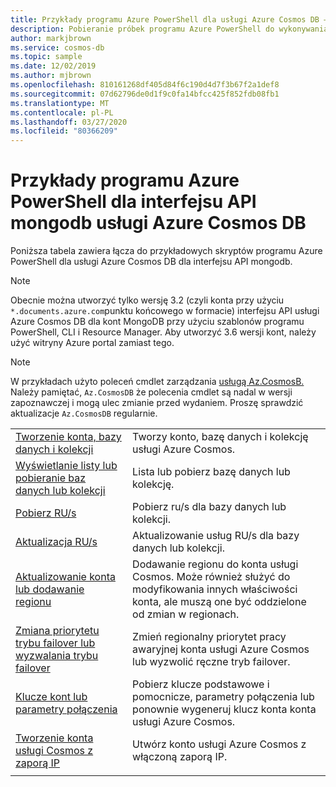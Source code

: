 ```yaml
---
title: Przykłady programu Azure PowerShell dla usługi Azure Cosmos DB — interfejs API usługi MongoDB
description: Pobieranie próbek programu Azure PowerShell do wykonywania różnych typowych zadań w interfejsie API usługi Azure Cosmos DB dla usługi MongoDB
author: markjbrown
ms.service: cosmos-db
ms.topic: sample
ms.date: 12/02/2019
ms.author: mjbrown
ms.openlocfilehash: 810161268df405d84f6c190d4d7f3b67f2a1def8
ms.sourcegitcommit: 07d62796de0d1f9c0fa14bfcc425f852fdb08fb1
ms.translationtype: MT
ms.contentlocale: pl-PL
ms.lasthandoff: 03/27/2020
ms.locfileid: "80366209"
---
```

# <a name="azure-powershell-samples-for-azure-cosmos-db-mongodb-api"></a>Przykłady programu Azure PowerShell dla interfejsu API mongodb usługi Azure Cosmos DB

Poniższa tabela zawiera łącza do przykładowych skryptów programu Azure PowerShell dla usługi Azure Cosmos DB dla interfejsu API mongodb.

> [!NOTE]
> Obecnie można utworzyć tylko wersję 3.2 (czyli konta przy użyciu `*.documents.azure.com`punktu końcowego w formacie) interfejsu API usługi Azure Cosmos DB dla kont MongoDB przy użyciu szablonów programu PowerShell, CLI i Resource Manager. Aby utworzyć 3.6 wersji kont, należy użyć witryny Azure portal zamiast tego.

> [!NOTE]
> W przykładach użyto poleceń cmdlet zarządzania [usługą Az.CosmosB.](https://docs.microsoft.com/powershell/module/az.cosmosdb) Należy pamiętać, `Az.CosmosDB` że polecenia cmdlet są nadal w wersji zapoznawczej i mogą ulec zmianie przed wydaniem. Proszę sprawdzić aktualizacje `Az.CosmosDB` regularnie.

| | |
|---|---|
|[Tworzenie konta, bazy danych i kolekcji](scripts/powershell/mongodb/ps-mongodb-create.md?toc=%2fpowershell%2fmodule%2ftoc.json)| Tworzy konto, bazę danych i kolekcję usługi Azure Cosmos. |
|[Wyświetlanie listy lub pobieranie baz danych lub kolekcji](scripts/powershell/mongodb/ps-mongodb-list-get.md?toc=%2fpowershell%2fmodule%2ftoc.json)| Lista lub pobierz bazę danych lub kolekcję. |
|[Pobierz RU/s](scripts/powershell/mongodb/ps-mongodb-ru-get.md?toc=%2fpowershell%2fmodule%2ftoc.json)| Pobierz ru/s dla bazy danych lub kolekcji. |
|[Aktualizacja RU/s](scripts/powershell/mongodb/ps-mongodb-ru-update.md?toc=%2fpowershell%2fmodule%2ftoc.json)| Aktualizowanie usług RU/s dla bazy danych lub kolekcji. |
|[Aktualizowanie konta lub dodawanie regionu](scripts/powershell/common/ps-account-update.md?toc=%2fpowershell%2fmodule%2ftoc.json)| Dodawanie regionu do konta usługi Cosmos. Może również służyć do modyfikowania innych właściwości konta, ale muszą one być oddzielone od zmian w regionach. |
|[Zmiana priorytetu trybu failover lub wyzwalania trybu failover](scripts/powershell/common/ps-account-failover-priority-update.md?toc=%2fpowershell%2fmodule%2ftoc.json)| Zmień regionalny priorytet pracy awaryjnej konta usługi Azure Cosmos lub wyzwolić ręczne tryb failover. |
|[Klucze kont lub parametry połączenia](scripts/powershell/common/ps-account-keys-connection-strings.md?toc=%2fpowershell%2fmodule%2ftoc.json)| Pobierz klucze podstawowe i pomocnicze, parametry połączenia lub ponownie wygeneruj klucz konta konta usługi Azure Cosmos. |
|[Tworzenie konta usługi Cosmos z zaporą IP](scripts/powershell/common/ps-account-firewall-create.md?toc=%2fpowershell%2fmodule%2ftoc.json)| Utwórz konto usługi Azure Cosmos z włączoną zaporą IP. |
|||
